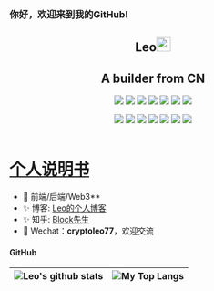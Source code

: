 ### 你好，欢迎来到我的GitHub!

<p align="center">
<h2 height="200px" align="center">Leo<img src="https://cdn.jsdelivr.net/gh/MaleWeb/picture/images/techblog/hi.gif" width="25"></h2>
<h2 align="center">A builder from CN</h3>
</p>

<p align="center">
<div align="center">
  <img src="https://img.shields.io/badge/-JavaScript-f6da1c?style=flat&logo=javascript&logoColor=white">
  <img src="https://img.shields.io/badge/-TypeScript-2b6dbf?style=flat&logo=typescript&logoColor=white">
  <img src="https://img.shields.io/badge/-Vue-46b882?style=flat&logo=vue.js&logoColor=white">
  <img src="https://img.shields.io/badge/-React-00b4ce?style=flat&logo=react&logoColor=white">
  <img src="https://img.shields.io/badge/-Node.js-3C873A?style=flat&logo=Node.js&logoColor=white">
  <img src="https://img.shields.io/badge/-Express.js-33333D?style=flat&logo=express&logoColor=white">
  <img src="https://img.shields.io/badge/-Nest.js-black?style=flat&logo=nest.js&logoColor=white">
</div>
<p></p>
<div align="center">
  <img src="https://img.shields.io/badge/-Git-ee462c?style=flat&logo=git&logoColor=white">
  <img src="https://img.shields.io/badge/-Nginx-408e43?style=flat&logo=nginx&logoColor=white">
  <img src="https://img.shields.io/badge/-Docker-218bea?style=flat&logo=docker&logoColor=white">
  <img src="https://img.shields.io/badge/-Github-black?style=flat&logo=github">
   <img src="https://img.shields.io/badge/-Webpack-%232C3A42?style=flat-square&logo=webpack">
   <img src="https://img.shields.io/badge/-ESLint-%234B32C3?style=flat-square&logo=eslint">
   <img src="https://img.shields.io/badge/-Express-%33A2?style=flat-square&logo=Express">
</div>

<br />

# <a href="http://me.xy77.live/">个人说明书</a>

- 🔧 前端/后端/Web3**
- ✨ 博客: [Leo的个人博客](https://xy77.live/)
- ✨ 知乎: [Block先生](https://www.zhihu.com/people/blake-25-47)
- 💬 Wechat：**cryptoleo77**，欢迎交流

#### GitHub
|![Leo's github stats](https://github-readme-stats.vercel.app/api?username=lixiaoyu77&show_icons=true&locale=en&hide_border=true)|![My Top Langs](https://github-readme-stats.vercel.app/api/top-langs/?username=lixiaoyu77&locale=en&hide_border=true&layout=compact)|
|-|-|


